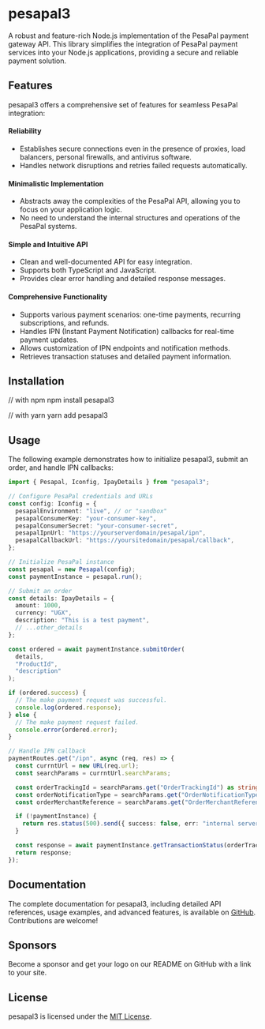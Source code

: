 # pesapal3

A robust and feature-rich Node.js implementation of the PesaPal payment gateway API. This library simplifies the integration of PesaPal payment services into your Node.js applications, providing a secure and reliable payment solution.

## Features

pesapal3 offers a comprehensive set of features for seamless PesaPal integration:

#### Reliability

- Establishes secure connections even in the presence of proxies, load balancers, personal firewalls, and antivirus software.
- Handles network disruptions and retries failed requests automatically.

#### Minimalistic Implementation

- Abstracts away the complexities of the PesaPal API, allowing you to focus on your application logic.
- No need to understand the internal structures and operations of the PesaPal systems.

#### Simple and Intuitive API

- Clean and well-documented API for easy integration.
- Supports both TypeScript and JavaScript.
- Provides clear error handling and detailed response messages.

#### Comprehensive Functionality

- Supports various payment scenarios: one-time payments, recurring subscriptions, and refunds.
- Handles IPN (Instant Payment Notification) callbacks for real-time payment updates.
- Allows customization of IPN endpoints and notification methods.
- Retrieves transaction statuses and detailed payment information.

## Installation


// with npm
npm install pesapal3

// with yarn
yarn add pesapal3


## Usage

The following example demonstrates how to initialize pesapal3, submit an order, and handle IPN callbacks:

```ts
import { Pesapal, Iconfig, IpayDetails } from "pesapal3";

// Configure PesaPal credentials and URLs
const config: Iconfig = {
  pesapalEnvironment: "live", // or "sandbox"
  pesapalConsumerKey: "your-consumer-key",
  pesapalConsumerSecret: "your-consumer-secret",
  pesapalIpnUrl: "https://yourserverdomain/pesapal/ipn",
  pesapalCallbackUrl: "https://yoursitedomain/pesapal/callback",
};

// Initialize PesaPal instance
const pesapal = new Pesapal(config);
const paymentInstance = pesapal.run();

// Submit an order
const details: IpayDetails = {
  amount: 1000,
  currency: "UGX",
  description: "This is a test payment",
  // ...other_details
};

const ordered = await paymentInstance.submitOrder(
  details,
  "ProductId",
  "description"
);

if (ordered.success) {
  // The make payment request was successful.
  console.log(ordered.response);
} else {
  // The make payment request failed.
  console.error(ordered.error);
}

// Handle IPN callback
paymentRoutes.get("/ipn", async (req, res) => {
  const currntUrl = new URL(req.url);
  const searchParams = currntUrl.searchParams;

  const orderTrackingId = searchParams.get("OrderTrackingId") as string;
  const orderNotificationType = searchParams.get("OrderNotificationType") as string;
  const orderMerchantReference = searchParams.get("OrderMerchantReference") as string;

  if (!paymentInstance) {
    return res.status(500).send({ success: false, err: "internal server error" });
  }

  const response = await paymentInstance.getTransactionStatus(orderTrackingId);
  return response;
});
```

## Documentation

The complete documentation for pesapal3, including detailed API references, usage examples, and advanced features, is available on [GitHub](https://github.com/BrianPollar/pesapal3). Contributions are welcome!

## Sponsors

Become a sponsor and get your logo on our README on GitHub with a link to your site.

## License

pesapal3 is licensed under the [MIT License](LICENSE).
